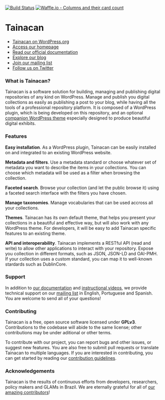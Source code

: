 [![Build Status](https://travis-ci.org/tainacan/tainacan.svg?branch=develop)](https://travis-ci.org/tainacan/tainacan) [![Waffle.io - Columns and their card count](https://badge.waffle.io/tainacan/tainacan.svg?columns=In%20Progress)](https://waffle.io/tainacan/tainacan) 

# Tainacan
- [Tainacan on WordPress.org](https://wordpress.org/plugins/tainacan/)
- [Access our homepage](http://tainacan.org)
- [Read our official documentation](https://wiki.tainacan.org/)
- [Explore our blog](http://tainacan.org/blog/)
- [Join our mailing list](https://lists.riseup.net/www/info/tainacan)
- [Follow us on Twitter](https://twitter.com/tainacan_l3p)

### What is Tainacan?

Tainacan is a software solution for building, managing and publishing digital repositories of any kind on WordPress. Manage and publish you digital collections as easily as publishing a post to your blog, while having all the tools of a professional repository platform. It is composed of a WordPress plugin, which is being developed on this repository, and an optional [companion WordPress theme](https://github.com/tainacan/tainacan-theme) especially designed to produce beautiful digital exhibits.

### Features

**Easy installation**. As a WordPress plugin, Tainacan can be easily installed on and integrated to an existing WordPress website.

**Metadata and filters**. Use a metadata standard or choose whatever set of metadata you want to describe the items in your collections. You can choose which metadata will be used as a filter when browsing the collection.

**Faceted search**. Browse your collection (and let the public browse it) using a faceted search interface with the filters you have chosen.

**Manage taxonomies**. Manage vocabularies that can be used accross all your collections.

**Themes**. Tainacan has its own default theme, that helps you present your collections in a beautiful and effective way, but will also work with any WordPress theme. For developers, it will be easy to add Tainacan specific features to an existing theme.

**API and interoperability**. Tainacan implements a RESTful API (read and write) to allow other applications to interact with your repository. Expose you collection in different formats, such as JSON, JSON-LD and OAI-PMH. If your collection uses a custom standard, you can map it to well-known stardards such as DublinCore.

### Support

In addition to [our documentation](https://wiki.tainacan.org/) and [instructional videos](https://youtu.be/oEl9bWe_rWI), we provide technical support on our [mailing list](https://lists.riseup.net/www/info/tainacan) in English, Portuguese and Spanish. You are welcome to send all of your questions!

### Contributing
Tainacan is a free, open source software licensed under **GPLv3**. Contributions to the codebase will abide to the same license; other contributions may be under aditional or other terms.

To contribute with our project, you can report bugs and other issues, or suggest new features. You are also free to submit pull requests or translate Tainacan to multiple languages. If you are interested in contributing, you can get started by reading our [contribution guidelines](docs/CONTRIBUTING.md).

### Acknowledgements
Tainacan is the results of continuous efforts from developers, researchers, policy makers and GLAMs in Brazil. We are eternally grateful for all of [our amazing contributors](https://github.com/tainacan/tainacan/graphs/contributors)!
